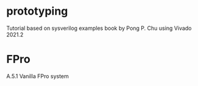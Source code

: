 # prototyping
Tutorial based on sysverilog examples book by Pong P. Chu using Vivado 2021.2

# FPro
A.5.1 Vanilla FPro system
